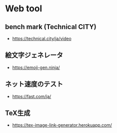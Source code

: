 # Web tool

## bench mark (Technical CITY)

- https://technical.city/ja/video

## 絵文字ジェネレータ

- https://emoji-gen.ninja/

## ネット速度のテスト

- https://fast.com/ja/

## TeX生成

- https://tex-image-link-generator.herokuapp.com/
